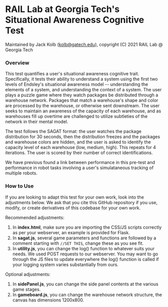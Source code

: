 # RAIL Lab at Georgia Tech's Situational Awareness Cognitive Test

Maintained by Jack Kolb (kolb@gatech.edu), copyright (C) 2021 RAIL Lab @ Georgia Tech


### Overview ###

This test quantifies a user's situational awareness cognitive trait. Specifically, it tests their ability to understand a system using the first two levels of Endsley's situational awareness model -- understanding the elements of a system, and understanding the context of a system. The user plays a puzzle game where they watch packages be distributed through a warehouse network. Packages that match a warehouse's shape and color are processed by the warehouse, or otherwise sent downstream. The user seeks to maintain an awareness of the capacity of each warehouse, and as warehouses fill up overtime are challenged to utilize subtleties of the network in their mental model.

The test follows the SAGAT format: the user watches the package distribution for 30 seconds, then the distribution freezes and the packages and warehouse colors are hidden, and the user is asked to identify the capacity level of each warehouse (low, medium, high). This repeats for 4 iterations. The user is scored by their number of correct identifications.

We have previous found a link between performance in this pre-test and performance in robot tasks involving a user's simulataneous tracking of multiple robots.


### How to Use ###

If you are looking to adapt this test for your own work, look into the adjustments below. We ask that you cite this GitHub repository if you use, modify, or create derivatives of this codebase for your own work.

Recommended adjustments:
1. In **index.html**, make sure you are importing the CSS/JS scripts correctly as per your webserver, an example is provided for Flask.
2. In **sagat.js**, several game parameters and functions are followed by a comment starting with `//SET THIS`, change these as you see fit.
3. In **utility.js**, you can change the log() function to whatever suits your needs. We used POST requests to our webserver. You may want to go through the JS files to update everywhere the log() function is called if your logging system varies substantially from ours.

Optional adjustments:
1. In **sidePanel.js**, you can change the side panel contents at the various game stages.
2. In **gameboard.js**, you can change the warehouse network structure, the canvas has dimensions 1200x800.

